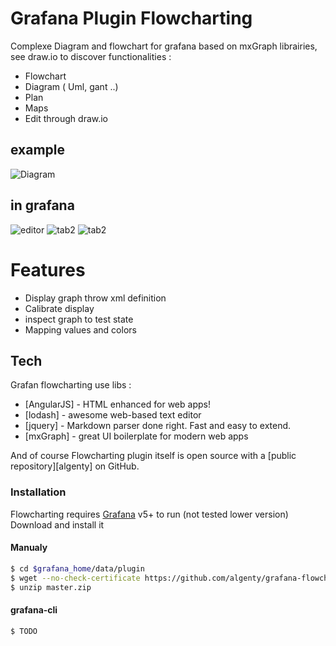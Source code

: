 # Grafana Plugin Flowcharting

Complexe Diagram and flowchart for grafana based on mxGraph librairies, see draw.io to discover functionalities :

  - Flowchart 
  - Diagram ( Uml, gant ..)
  - Plan
  - Maps
  - Edit through draw.io
 
 ## example
 ![Diagram](https://raw.githubusercontent.com/algenty/grafana-flowcharting/master/src/img/example.png?raw=true)
 
 ## in grafana
 ![editor](https://raw.githubusercontent.com/algenty/grafana-flowcharting/master/src/img/editor_example.png?raw=true)
 ![tab2](https://raw.githubusercontent.com/algenty/grafana-flowcharting/master/src/img/editor_tab2.png?raw=true)
 ![tab2](https://raw.githubusercontent.com/algenty/grafana-flowcharting/master/src/img/editor_tab3.png?raw=true)
 

# Features

  - Display graph throw xml definition
  - Calibrate display
  - inspect graph to test state
  - Mapping values and colors


## Tech

Grafan flowcharting use libs :

* [AngularJS] - HTML enhanced for web apps!
* [lodash] - awesome web-based text editor
* [jquery] - Markdown parser done right. Fast and easy to extend.
* [mxGraph] - great UI boilerplate for modern web apps


And of course Flowcharting plugin itself is open source with a [public repository][algenty]
 on GitHub.

### Installation

Flowcharting requires [Grafana](https://www.grafana.com/) v5+ to run (not tested lower version)
Download and install it 

#### Manualy
```sh
$ cd $grafana_home/data/plugin
$ wget --no-check-certificate https://github.com/algenty/grafana-flowcharting/archive/master.zip
$ unzip master.zip
```

#### grafana-cli

```sh
$ TODO
```
